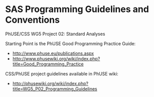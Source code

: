 
SAS Programming Guidelines and Conventions
==========================================
PhUSE/CSS WG5 Project 02: Standard Analyses

Starting Point is the PhUSE Good Programming Practice Guide:
* http://www.phuse.eu/publications.aspx
* http://www.phusewiki.org/wiki/index.php?title=Good_Programming_Practice

CSS/PhUSE project guidelines available in PhUSE wiki:
* http://phusewiki.org/wiki/index.php?title=WG5_P02_Programming_Guidelines
